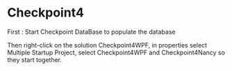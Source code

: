 # Checkpoint4

First : Start Checkpoint DataBase to populate the database

Then right-click on the solution Checkpoint4WPF, in properties select Multiple Startup Project,
select Checkpoint4WPF and Checkpoint4Nancy so they start together.

